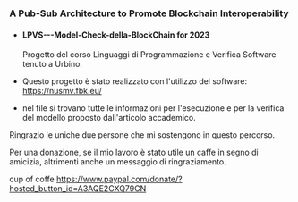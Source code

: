 ### A Pub-Sub Architecture to Promote Blockchain Interoperability

- #### LPVS---Model-Check-della-BlockChain for 2023
  Progetto del corso Linguaggi di Programmazione e Verifica Software tenuto a Urbino.

- Questo progetto è stato realizzato con l'utilizzo del software: https://nusmv.fbk.eu/
- nel file si trovano tutte le informazioni per l'esecuzione e per la verifica del modello proposto dall'articolo accademico.

Ringrazio le uniche due persone che mi sostengono in questo percorso.






Per una donazione, se il mio lavoro è stato utile un caffe in segno di amicizia, altrimenti anche un messaggio di ringraziamento.

cup of coffe
https://www.paypal.com/donate/?hosted_button_id=A3AQE2CXQ79CN



